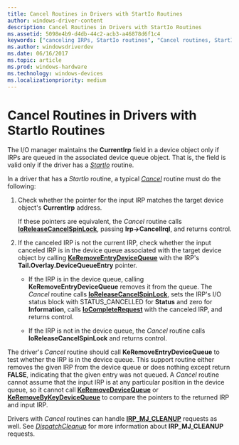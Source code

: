 ```yaml
---
title: Cancel Routines in Drivers with StartIo Routines
author: windows-driver-content
description: Cancel Routines in Drivers with StartIo Routines
ms.assetid: 5098e4b9-d4db-44c2-acb3-a46878d6f1c4
keywords: ["canceling IRPs, StartIo routines", "Cancel routines, StartIo routines", "StartIo routines, Cancel routines"]
ms.author: windowsdriverdev
ms.date: 06/16/2017
ms.topic: article
ms.prod: windows-hardware
ms.technology: windows-devices
ms.localizationpriority: medium
---
```


# Cancel Routines in Drivers with StartIo Routines





The I/O manager maintains the **CurrentIrp** field in a device object only if IRPs are queued in the associated device queue object. That is, the field is valid only if the driver has a [*StartIo*](https://msdn.microsoft.com/library/windows/hardware/ff563858) routine.

In a driver that has a *StartIo* routine, a typical [*Cancel*](https://msdn.microsoft.com/library/windows/hardware/ff540742) routine must do the following:

1.  Check whether the pointer for the input IRP matches the target device object's **CurrentIrp** address.

    If these pointers are equivalent, the *Cancel* routine calls [**IoReleaseCancelSpinLock**](https://msdn.microsoft.com/library/windows/hardware/ff549550), passing **Irp-&gt;CancelIrql**, and returns control.

2.  If the canceled IRP is not the current IRP, check whether the input canceled IRP is in the device queue associated with the target device object by calling [**KeRemoveEntryDeviceQueue**](https://msdn.microsoft.com/library/windows/hardware/ff553163) with the IRP's **Tail.Overlay.DeviceQueueEntry** pointer.
    -   If the IRP is in the device queue, calling **KeRemoveEntryDeviceQueue** removes it from the queue. The *Cancel* routine calls [**IoReleaseCancelSpinLock**](https://msdn.microsoft.com/library/windows/hardware/ff549550), sets the IRP's I/O status block with STATUS\_CANCELLED for **Status** and zero for **Information**, calls [**IoCompleteRequest**](https://msdn.microsoft.com/library/windows/hardware/ff548343) with the canceled IRP, and returns control.

    -   If the IRP is not in the device queue, the *Cancel* routine calls **IoReleaseCancelSpinLock** and returns control.

The driver's *Cancel* routine should call **KeRemoveEntryDeviceQueue** to test whether the IRP is in the device queue. This support routine either removes the given IRP from the device queue or does nothing except return **FALSE**, indicating that the given entry was not queued. A *Cancel* routine cannot assume that the input IRP is at any particular position in the device queue, so it cannot call [**KeRemoveDeviceQueue**](https://msdn.microsoft.com/library/windows/hardware/ff553156) or [**KeRemoveByKeyDeviceQueue**](https://msdn.microsoft.com/library/windows/hardware/ff553152) to compare the pointers to the returned IRP and input IRP.

Drivers with *Cancel* routines can handle [**IRP\_MJ\_CLEANUP**](https://msdn.microsoft.com/library/windows/hardware/ff550718) requests as well. See [*DispatchCleanup*](https://msdn.microsoft.com/library/windows/hardware/ff543233) for more information about **IRP\_MJ\_CLEANUP** requests.

 

 





